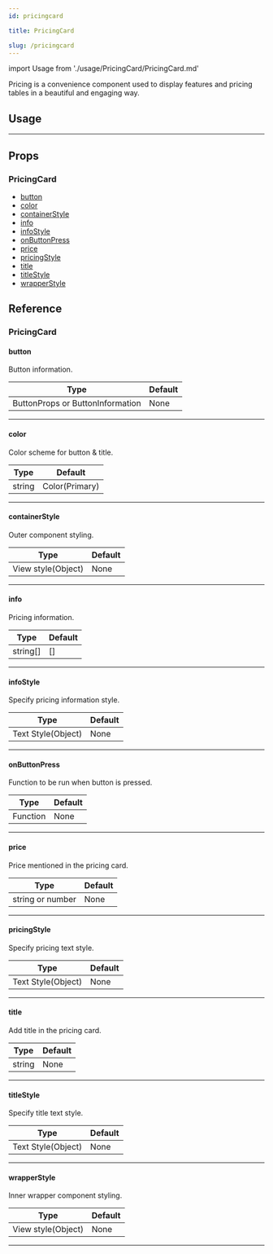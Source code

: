 ```yaml
---
id: pricingcard

title: PricingCard

slug: /pricingcard
---
```


import Usage from './usage/PricingCard/PricingCard.md'

Pricing is a convenience component used to display features and pricing tables in a beautiful and engaging way.

## Usage

<Usage />

---

## Props

### PricingCard

- [button](#button)
- [color](#color)
- [containerStyle](#containerstyle)
- [info](#info)
- [infoStyle](#infostyle)
- [onButtonPress](#onbuttonpress)
- [price](#price)
- [pricingStyle](#pricingstyle)
- [title](#title)
- [titleStyle](#titlestyle)
- [wrapperStyle](#wrapperstyle)

## Reference

### PricingCard

#### button

Button information.

| Type                             | Default |
| -------------------------------- | ------- |
| ButtonProps or ButtonInformation | None    |

---

#### color

Color scheme for button & title.

| Type   | Default        |
| ------ | -------------- |
| string | Color(Primary) |

---

#### containerStyle

Outer component styling.

| Type               | Default |
| ------------------ | ------- |
| View style(Object) | None    |

---

#### info

Pricing information.

| Type     | Default |
| -------- | ------- |
| string[] | []      |

---

#### infoStyle

Specify pricing information style.

| Type               | Default |
| ------------------ | ------- |
| Text Style(Object) | None    |

---

#### onButtonPress

Function to be run when button is pressed.

| Type     | Default |
| -------- | ------- |
| Function | None    |

---

#### price

Price mentioned in the pricing card.

| Type             | Default |
| ---------------- | ------- |
| string or number | None    |

---

#### pricingStyle

Specify pricing text style.

| Type               | Default |
| ------------------ | ------- |
| Text Style(Object) | None    |

---

#### title

Add title in the pricing card.

| Type   | Default |
| ------ | ------- |
| string | None    |

---

#### titleStyle

Specify title text style.

| Type               | Default |
| ------------------ | ------- |
| Text Style(Object) | None    |

---

#### wrapperStyle

Inner wrapper component styling.

| Type               | Default |
| ------------------ | ------- |
| View style(Object) | None    |

---

